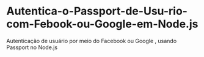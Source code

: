 # Autentica-o-Passport-de-Usu-rio-com-Febook-ou-Google-em-Node.js
 Autenticação de usuário por meio do Facebook ou Google , usando Passport no Node.js
